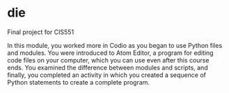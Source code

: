 # die
Final project for CIS551

In this module, you worked more in Codio as you began to use Python files and modules. You were introduced to Atom Editor, a program for editing code files on your computer, which you can use even after this course ends. You examined the difference between modules and scripts, and finally, you completed an activity in which you created a sequence of Python statements to create a complete program.
